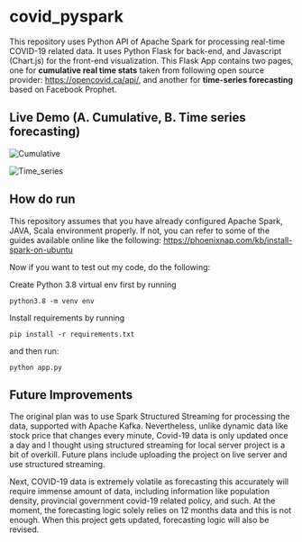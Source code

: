 # covid_pyspark

This repository uses Python API of Apache Spark for processing real-time COVID-19 related data. It uses Python Flask for back-end, and Javascript (Chart.js) for the front-end visualization. This Flask App contains two pages, one for <b>cumulative real time stats</b> taken from following open source provider: https://opencovid.ca/api/, and another for <b>time-series forecasting</b> based on Facebook Prophet.  

## Live Demo (A. Cumulative, B. Time series forecasting)

![Cumulative](cumulative.gif)

![Time_series](time_series.gif)


## How do run
This repository assumes that you have already configured Apache Spark, JAVA, Scala environment properly. 
If not, you can refer to some of the guides available online like the following: https://phoenixnap.com/kb/install-spark-on-ubuntu

Now if you want to test out my code, do the following:

Create Python 3.8 virtual env first by running

```
python3.8 -m venv env
```
Install requirements by running

```
pip install -r requirements.txt
```
and then run:
```
python app.py
```

## Future Improvements

The original plan was to use Spark Structured Streaming for processing the data, supported with Apache Kafka. Nevertheless, unlike dynamic data like stock price that changes every minute, Covid-19 data is only updated once a day and I thought using structured streaming for local server project is a bit of overkill. Future plans include uploading the project on live server and use structured streaming.

Next, COVID-19 data is extremely volatile as forecasting this accurately will require immense amount of data, including information like population density, provincial government covid-19 related policy, and such. At the moment, the forecasting logic solely relies on 12 months data and this is not enough. When this project gets updated, forecasting logic will also be revised.  